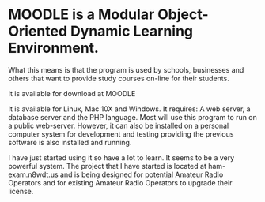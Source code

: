 # MOODLE is a Modular Object-Oriented Dynamic Learning Environment.  
What this means is that the program is used by schools, businesses and others that want to provide study courses on-line for their students.

It is available for download at MOODLE

It is available for Linux, Mac 10X and Windows. It requires: A web server, a database server and the PHP language. Most will use this program to run on a public web-server. However, it can also be installed on a personal computer system for development and testing providing the previous software is also installed and running.

I have just started using it so have a lot to learn. It seems to be a very powerful system. The project that I have started is located at ham-exam.n8wdt.us and is being designed for potential Amateur Radio Operators and for existing Amateur Radio Operators to upgrade their license.

